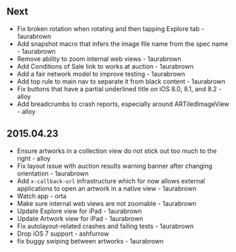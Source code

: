 ## Next

* Fix broken rotation when rotating and then tapping Explore tab - 1aurabrown
* Add snapshot macro that infers the image file name from the spec name - 1aurabrown
* Remove ability to zoom internal web views - 1aurabrown
* Add Conditions of Sale link to works at auction - 1aurabrown
* Add a fair network model to improve testing - 1aurabrown
* Add top rule to main nav to separate it from black content - 1aurabrown
* Fix buttons that have a partial underlined title on iOS 8.0, 8.1, and 8.2 - alloy
* Add breadcrumbs to crash reports, especially around ARTiledImageView - alloy

## 2015.04.23

* Ensure artworks in a collection view do not stick out too much to the right - alloy
* Fix layout issue with auction results warning banner after changing orientation - 1aurabrown
* Add `x-callback-url` infrastructure which for now allows external applications to open an artwork in a native view - 1aurabrown
* Watch app - orta
* Make sure internal web views are not zoomable - 1aurabrown
* Update Explore view for iPad - 1aurabrown
* Update Artwork view for iPad - 1aurabrown
* Fix autolayout-related crashes and failing tests - 1aurabrown
* Drop iOS 7 support - ashfurrow
* fix buggy swiping between artworks - 1aurabrown